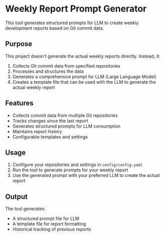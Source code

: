 # Weekly Report Prompt Generator

This tool generates structured prompts for LLM to create weekly development reports based on Git commit data.

## Purpose

This project doesn't generate the actual weekly reports directly. Instead, it:
1. Collects Git commit data from specified repositories
2. Processes and structures the data
3. Generates a comprehensive prompt for LLM (Large Language Model)
4. Creates a template file that can be used with the LLM to generate the actual weekly report

## Features

- Collects commit data from multiple Git repositories
- Tracks changes since the last report
- Generates structured prompts for LLM consumption
- Maintains report history
- Configurable templates and settings

## Usage

1. Configure your repositories and settings in `config/config.yaml`
2. Run the tool to generate prompts for your weekly report
3. Use the generated prompt with your preferred LLM to create the actual report

## Output

The tool generates:
- A structured prompt file for LLM
- A template file for report formatting
- Historical tracking of previous reports
